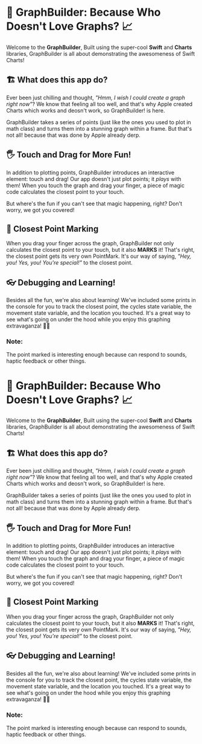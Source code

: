 # 🚀 GraphBuilder: Because Who Doesn't Love Graphs? 📈

Welcome to the **GraphBuilder**, Built using the super-cool **Swift** and **Charts** libraries, GraphBuilder is all about demonstrating the awesomeness of Swift Charts!

## 🏗️ What does this app do?

Ever been just chilling and thought, *"Hmm, I wish I could create a graph right now"*? We know that feeling all too well, and that's why Apple created Charts which works and deosn't work, so GraphBuilder! is here.

GraphBuilder takes a series of points (just like the ones you used to plot in math class) and turns them into a stunning graph within a frame. But that's not all! because that was done by Apple already derp.

## 🖐️ Touch and Drag for More Fun!

In addition to plotting points, GraphBuilder introduces an interactive element: touch and drag! Our app doesn't just plot points; it *plays* with them! When you touch the graph and drag your finger, a piece of magic code calculates the closest point to your touch.

But where's the fun if you can't see that magic happening, right? Don't worry, we got you covered!

## 🎯 Closest Point Marking

When you drag your finger across the graph, GraphBuilder not only calculates the closest point to your touch, but it also **MARKS** it! That's right, the closest point gets its very own PointMark. It's our way of saying, *"Hey, you! Yes, you! You're special!"* to the closest point.

## 👓 Debugging and Learning!

Besides all the fun, we're also about learning! We've included some prints in the console for you to track the closest point, the cycles state variable, the movement state variable, and the location you touched. It's a great way to see what's going on under the hood while you enjoy this graphing extravaganza! 🎉🚀



### Note:
The point marked is interesting enough because can respond to sounds, haptic feedback or other things. 


# 🚀 GraphBuilder: Because Who Doesn't Love Graphs? 📈

Welcome to the **GraphBuilder**, Built using the super-cool **Swift** and **Charts** libraries, GraphBuilder is all about demonstrating the awesomeness of Swift Charts!

## 🏗️ What does this app do?

Ever been just chilling and thought, *"Hmm, I wish I could create a graph right now"*? We know that feeling all too well, and that's why Apple created Charts which works and deosn't work, so GraphBuilder! is here.

GraphBuilder takes a series of points (just like the ones you used to plot in math class) and turns them into a stunning graph within a frame. But that's not all! because that was done by Apple already derp.

## 🖐️ Touch and Drag for More Fun!

In addition to plotting points, GraphBuilder introduces an interactive element: touch and drag! Our app doesn't just plot points; it *plays* with them! When you touch the graph and drag your finger, a piece of magic code calculates the closest point to your touch.

But where's the fun if you can't see that magic happening, right? Don't worry, we got you covered!

## 🎯 Closest Point Marking

When you drag your finger across the graph, GraphBuilder not only calculates the closest point to your touch, but it also **MARKS** it! That's right, the closest point gets its very own PointMark. It's our way of saying, *"Hey, you! Yes, you! You're special!"* to the closest point.

## 👓 Debugging and Learning!

Besides all the fun, we're also about learning! We've included some prints in the console for you to track the closest point, the cycles state variable, the movement state variable, and the location you touched. It's a great way to see what's going on under the hood while you enjoy this graphing extravaganza! 🎉🚀



### Note:
The point marked is interesting enough because can respond to sounds, haptic feedback or other things. 
